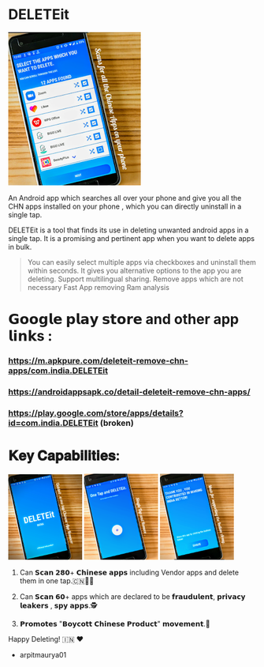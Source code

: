 # DELETEit

![alt text](https://github.com/ArpitMaurya01/DELETEit/blob/master/Screenshot/screenshot.png)


An Android app which searches all over your phone and give you all the CHN apps installed on your phone , which you can directly uninstall in a single tap.

DELETEit is a tool that finds its use in deleting unwanted android apps in a single tap.
It is a promising and pertinent app when you want to delete apps in bulk.

>You can easily select multiple apps via checkboxes and uninstall them within seconds.
>It gives you alternative options to the app you are deleting.
>Support multilingual sharing.
>Remove apps which are not necessary
>Fast App removing
>Ram analysis


# 𝗚𝗼𝗼𝗴𝗹𝗲 𝗽𝗹𝗮𝘆 𝘀𝘁𝗼𝗿𝗲 and other app 𝗹𝗶𝗻𝗸s :

### https://m.apkpure.com/deleteit-remove-chn-apps/com.india.DELETEit
### https://androidappsapk.co/detail-deleteit-remove-chn-apps/
### https://play.google.com/store/apps/details?id=com.india.DELETEit (broken)


# 𝐊𝐞𝐲 𝐂𝐚𝐩𝐚𝐛𝐢𝐥𝐢𝐭𝐢𝐞𝐬:


<p float="left">
  <img src="https://github.com/ArpitMaurya01/DELETEit/blob/master/Screenshot/Screenshot_20200614-130027_3.png" width="150" />
  <img src="https://github.com/ArpitMaurya01/DELETEit/blob/master/Screenshot/Screenshot_20200614-130100_3.png" width="150" /> 
  <img src="https://github.com/ArpitMaurya01/DELETEit/blob/master/Screenshot/Screenshot_20200614-131048_2.png" width="150" />
</p>

1. Can 𝗦𝗰𝗮𝗻 𝟮𝟴𝟬+ 𝗖𝗵𝗶𝗻𝗲𝘀𝗲 𝗮𝗽𝗽𝘀 including Vendor apps and delete them in one tap.🇨🇳🙅🔥

2. Can 𝗦𝗰𝗮𝗻 𝟲𝟬+ apps which are declared to be 𝗳𝗿𝗮𝘂𝗱𝘂𝗹𝗲𝗻𝘁, 𝗽𝗿𝗶𝘃𝗮𝗰𝘆 𝗹𝗲𝗮𝗸𝗲𝗿𝘀 , 𝘀𝗽𝘆 𝗮𝗽𝗽𝘀.🕵️

3. 𝗣𝗿𝗼𝗺𝗼𝘁𝗲𝘀 "𝗕𝗼𝘆𝗰𝗼𝘁𝘁 𝗖𝗵𝗶𝗻𝗲𝘀𝗲 𝗣𝗿𝗼𝗱𝘂𝗰𝘁" 𝗺𝗼𝘃𝗲𝗺𝗲𝗻𝘁.🚫

Happy Deleting!  🇮🇳 ♥
- arpitmaurya01
